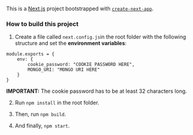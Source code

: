 This is a [Next.js](https://nextjs.org/) project bootstrapped with [`create-next-app`](https://github.com/vercel/next.js/tree/canary/packages/create-next-app).


### How to build this project
1. Create a file called `next.config.js`in the root folder with the following structure and set the **environment variables**:
```
module.exports = {
	env: {
		cookie_password: "COOKIE PASSWORD HERE",
		MONGO_URI: "MONGO URI HERE"
	}
}
```
**IMPORTANT:** The cookie password has to be at least 32 characters long.

2. Run `npm install` in the root folder.

3. Then, run `npm build`.

4. And finally, `npm start`.